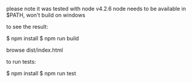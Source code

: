 please note it was tested with node v4.2.6
node needs to be available in $PATH, won't build on windows

to see the result:

$ npm install
$ npm run build

browse dist/index.html

to run tests:

$ npm install
$ npm run test

